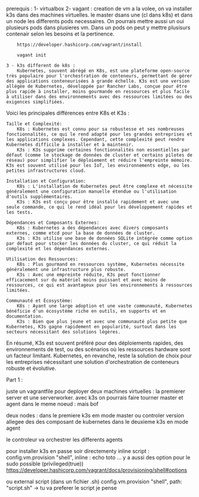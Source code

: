 prerequis : 
    1- virtualbox
    2- vagant : 
        creation de vm a la volee, on va installer k3s dans des machines virtuelles. le master dsans une (cl dans k8s) et dans un node les differents pods necessaires. On pourrais mettre aussi un oui plusieurs pods dans plusieres vm. Dans un pods on peut y mettre plusisurs contenair selon les besoins et la pertinence.

        https://developer.hashicorp.com/vagrant/install

        vagant init 

    3 - k3s different de k8s :
        Kubernetes, souvent abrégé en K8s, est une plateforme open-source très populaire pour l'orchestration de conteneurs, permettant de gérer des applications conteneurisées à grande échelle. K3s est une version allégée de Kubernetes, développée par Rancher Labs, conçue pour être plus rapide à installer, moins gourmande en ressources et plus facile à utiliser dans des environnements avec des ressources limitées ou des exigences simplifiées.

Voici les principales différences entre K8s et K3s :

    Taille et Complexité:
        K8s : Kubernetes est connu pour sa robustesse et ses nombreuses fonctionnalités, ce qui le rend adapté pour les grandes entreprises et les applications complexes. Cependant, cette complexité peut rendre Kubernetes difficile à installer et à maintenir.
        K3s : K3s supprime certaines fonctionnalités non essentielles par défaut (comme le stockage de données de cluster et certains pilotes de réseau) pour simplifier le déploiement et réduire l'empreinte mémoire. K3s est souvent utilisé pour les IoT, les environnements edge, ou les petites infrastructures cloud.

    Installation et Configuration:
        K8s : L'installation de Kubernetes peut être complexe et nécessite généralement une configuration manuelle étendue ou l'utilisation d'outils supplémentaires.
        K3s : K3s est conçu pour être installé rapidement et avec une seule commande, ce qui le rend idéal pour les développement rapides et les tests.

    Dépendances et Composants Externes:
        K8s : Kubernetes a des dépendances avec divers composants externes, comme etcd pour la base de données de cluster.
        K3s : K3s utilise une base de données SQLite intégrée comme option par défaut pour stocker les données du cluster, ce qui réduit la complexité et les dépendances externes.

    Utilisation des Ressources:
        K8s : Plus gourmand en ressources système, Kubernetes nécessite généralement une infrastructure plus robuste.
        K3s : Avec une empreinte réduite, K3s peut fonctionner efficacement sur du matériel moins puissant et avec moins de ressources, ce qui est avantageux pour les environnements à ressources limitées.

    Communauté et Écosystème:
        K8s : Ayant une large adoption et une vaste communauté, Kubernetes bénéficie d'un écosystème riche en outils, en supports et en documentation.
        K3s : Bien que plus jeune et avec une communauté plus petite que Kubernetes, K3s gagne rapidement en popularité, surtout dans les secteurs nécessitant des solutions légères.

En résumé, K3s est souvent préféré pour des déploiements rapides, des environnements de test, ou des scénarios où les ressources hardware sont un facteur limitant. Kubernetes, en revanche, reste la solution de choix pour les entreprises nécessitant une solution d'orchestration de conteneurs robuste et évolutive.

Part 1 :

juste un vagrantfile pour deployer deux machines virtuelles : 
    la premierer server et une serverworker. avec k3s on pourrais faire tourner master et agent dans le meme noeud : mais bof


deux nodes : 
 dans le premiere k3s em mode master ou controler  version allegee des des composant de kubernetes
 dans le deuxieme k3s en mode agent

 le controleur va orchestrer les differents agents    

pour installer k3s en passe soir directementy inline script : config.vm.provision "shell", inline : echo toto ... y a aussi des option pour le sudo possible  (privileged(true)) https://developer.hashicorp.com/vagrant/docs/provisioning/shell#options

ou external script (dans un fichier .sh) config.vm.provision "shell", path: "script.sh" -> tu va preferer le script je pense 


